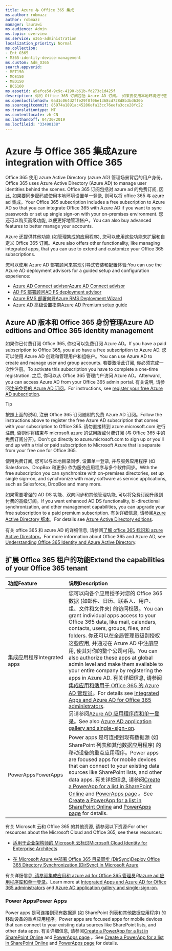 ```yaml
---
title: Azure 与 Office 365 集成
ms.author: robmazz
author: robmazz
manager: laurawi
ms.audience: Admin
ms.topic: overview
ms.service: o365-administration
localization_priority: Normal
ms.collection:
- Ent_O365
- M365-identity-device-management
ms.custom: Adm_O365
search.appverid:
- MET150
- MOE150
- MED150
- BCS160
ms.assetid: a5efce5d-9c9c-4190-b61b-fd273c1d425f
description: 你的 Office 365 订阅包括 Azure AD 订阅。 如果要使用本地环境进行密码同步或单一登录, 请将 Office 365 与 Azure AD 集成。
ms.openlocfilehash: 0ad1c064d2ffe29f0f06e1368cd728d8b3bd630b
ms.sourcegitcommit: 85974a1891ac45286efa13cc76eefa3cce28fc22
ms.translationtype: MT
ms.contentlocale: zh-CN
ms.lasthandoff: 04/30/2019
ms.locfileid: "33490138"
---
```

# <a name="azure-integration-with-office-365"></a><span data-ttu-id="92267-104">Azure 与 Office 365 集成</span><span class="sxs-lookup"><span data-stu-id="92267-104">Azure integration with Office 365</span></span>

<span data-ttu-id="92267-105">Office 365 使用 azure Active Directory (azure AD) 管理场景背后的用户身份。</span><span class="sxs-lookup"><span data-stu-id="92267-105">Office 365 uses Azure Active Directory (Azure AD) to manage user identities behind the scenes.</span></span> <span data-ttu-id="92267-106">Office 365 订阅包括对 azure ad 的免费订阅, 因此, 如果要同步密码或使用本地环境设置单一登录, 则可以将 office 365 与 azure ad 集成。</span><span class="sxs-lookup"><span data-stu-id="92267-106">Your Office 365 subscription includes a free subscription to Azure AD so that you can integrate Office 365 with Azure AD if you want to sync passwords or set up single sign-on with your on-premises environment.</span></span> <span data-ttu-id="92267-107">您还可以购买高级功能, 以便更好地管理帐户。</span><span class="sxs-lookup"><span data-stu-id="92267-107">You can also buy advanced features to better manage your accounts.</span></span>
  
<span data-ttu-id="92267-108">Azure 还提供其他功能 (如管理集成的应用程序), 您可以使用这些功能来扩展和自定义 Office 365 订阅。</span><span class="sxs-lookup"><span data-stu-id="92267-108">Azure also offers other functionality, like managing integrated apps, that you can use to extend and customize your Office 365 subscriptions.</span></span>
  
<span data-ttu-id="92267-109">您可以使用 Azure AD 部署顾问来实现引导式安装和配置体验:</span><span class="sxs-lookup"><span data-stu-id="92267-109">You can use the Azure AD deployment advisors for a guided setup and configuration experience:</span></span>
 - [<span data-ttu-id="92267-110">Azure AD Connect advisor</span><span class="sxs-lookup"><span data-stu-id="92267-110">Azure AD Connect advisor</span></span>](https://aka.ms/aadconnectpwsync)
 - [<span data-ttu-id="92267-111">AD FS 部署顾问</span><span class="sxs-lookup"><span data-stu-id="92267-111">AD FS deployment advisor</span></span>](https://aka.ms/adfsguidance)
 - [<span data-ttu-id="92267-112">Azure RMS 部署向导</span><span class="sxs-lookup"><span data-stu-id="92267-112">Azure RMS Deployment Wizard</span></span>](https://aka.ms/azuremsguidance)
 - [<span data-ttu-id="92267-113">Azure AD 高级设置指南</span><span class="sxs-lookup"><span data-stu-id="92267-113">Azure AD Premium setup guide</span></span>](https://aka.ms/aadpguidance)
  
## <a name="azure-ad-editions-and-office-365-identity-management"></a><span data-ttu-id="92267-114">Azure AD 版本和 Office 365 身份管理</span><span class="sxs-lookup"><span data-stu-id="92267-114">Azure AD editions and Office 365 identity management</span></span>

<span data-ttu-id="92267-115">如果你已付费订阅 Office 365, 你也可以免费订阅 Azure AD。</span><span class="sxs-lookup"><span data-stu-id="92267-115">If you have a paid subscription to Office 365, you also have a free subscription to Azure AD.</span></span> <span data-ttu-id="92267-116">您可以使用 Azure AD 创建和管理用户和组帐户。</span><span class="sxs-lookup"><span data-stu-id="92267-116">You can use Azure AD to create and manage user and group accounts.</span></span> <span data-ttu-id="92267-117">若要激活此订阅, 你必须完成一次性注册。</span><span class="sxs-lookup"><span data-stu-id="92267-117">To activate this subscription you have to complete a one-time registration.</span></span> <span data-ttu-id="92267-118">之后, 你可以从 Office 365 管理门户访问 Azure AD。</span><span class="sxs-lookup"><span data-stu-id="92267-118">Afterward, you can access Azure AD from your Office 365 admin portal.</span></span> <span data-ttu-id="92267-119">有关说明, 请参阅[注册免费的 Azure AD 订阅](https://go.microsoft.com/fwlink/p/?LinkId=617127)。</span><span class="sxs-lookup"><span data-stu-id="92267-119">For instructions, see [register your free Azure AD subscription](https://go.microsoft.com/fwlink/p/?LinkId=617127).</span></span> 
  
> [!TIP]
> <span data-ttu-id="92267-120">按照上面的说明, 注册 Office 365 订阅随附的免费 Azure AD 订阅。</span><span class="sxs-lookup"><span data-stu-id="92267-120">Follow the instructions above to register the free Azure AD subscription that comes with your subscription to Office 365.</span></span> <span data-ttu-id="92267-121">请勿直接转到 azure.microsoft.com 进行注册, 否则你将结束与 microsoft azure 的试用版或付费订阅 (与 Office 365 中的免费订阅分开)。</span><span class="sxs-lookup"><span data-stu-id="92267-121">Don't go directly to azure.microsoft.com to sign up or you'll end up with a trial or paid subscription to Microsoft Azure that is separate from your free one for Office 365.</span></span> 
  
<span data-ttu-id="92267-122">使用免费订阅, 您可以与本地目录同步, 设置单一登录, 并与服务应用程序 (如 Salesforce、DropBox 和更多) 作为服务应用程序与多个软件同步。</span><span class="sxs-lookup"><span data-stu-id="92267-122">With the free subscription you can synchronize with on-premises directories, set up single sign-on, and synchronize with many software as service applications, such as Salesforce, DropBox and many more.</span></span>
  
<span data-ttu-id="92267-123">如果需要增强的 AD DS 功能、双向同步和其他管理功能, 可以将免费订阅升级到付费的高级订阅。</span><span class="sxs-lookup"><span data-stu-id="92267-123">If you want enhanced AD DS functionality, bi-directional synchronization, and other management capabilities, you can upgrade your free subscription to a paid premium subscription.</span></span> <span data-ttu-id="92267-124">有关详细信息, 请参阅[Azure Active Directory 版本](https://docs.microsoft.com/azure/active-directory/fundamentals/active-directory-whatis)。</span><span class="sxs-lookup"><span data-stu-id="92267-124">For details see [Azure Active Directory editions](https://docs.microsoft.com/azure/active-directory/fundamentals/active-directory-whatis).</span></span>
  
<span data-ttu-id="92267-125">有关 office 365 和 azure AD 的详细信息, 请参阅[了解 office 365 标识和 azure Active Directory](https://support.office.com/article/06a189e7-5ec6-4af2-94bf-a22ea225a7a9)。</span><span class="sxs-lookup"><span data-stu-id="92267-125">For more information about Office 365 and Azure AD, see [Understanding Office 365 Identity and Azure Active Directory](https://support.office.com/article/06a189e7-5ec6-4af2-94bf-a22ea225a7a9).</span></span>
  
## <a name="extend-the-capabilities-of-your-office-365-tenant"></a><span data-ttu-id="92267-126">扩展 Office 365 租户的功能</span><span class="sxs-lookup"><span data-stu-id="92267-126">Extend the capabilities of your Office 365 tenant</span></span>

|<span data-ttu-id="92267-127">**功能**</span><span class="sxs-lookup"><span data-stu-id="92267-127">**Feature**</span></span>|<span data-ttu-id="92267-128">**说明**</span><span class="sxs-lookup"><span data-stu-id="92267-128">**Description**</span></span>|
|:-----|:-----|
|<span data-ttu-id="92267-129">集成应用程序</span><span class="sxs-lookup"><span data-stu-id="92267-129">Integrated apps</span></span>  <br/> |<span data-ttu-id="92267-130">您可以向各个应用授予对您的 Office 365 数据 (如邮件、日历、联系人、用户、组、文件和文件夹) 的访问权限。</span><span class="sxs-lookup"><span data-stu-id="92267-130">You can grant individual apps access to your Office 365 data, like mail, calendars, contacts, users, groups, files, and folders.</span></span> <span data-ttu-id="92267-131">你还可以在全局管理员级别授权这些应用, 并通过在 Azure AD 中注册应用, 使其对你的整个公司可用。</span><span class="sxs-lookup"><span data-stu-id="92267-131">You can also authorize these apps at global admin level and make them available to your entire company by registering the apps in Azure AD.</span></span> <span data-ttu-id="92267-132">有关详细信息, 请参阅[集成应用和适用于 Office 365 的 Azure AD 管理员](https://support.office.com/article/cb2250e3-451e-416f-bf4e-363549652c2a)。</span><span class="sxs-lookup"><span data-stu-id="92267-132">For details see [Integrated Apps and Azure AD for Office 365 administrators](https://support.office.com/article/cb2250e3-451e-416f-bf4e-363549652c2a).</span></span>  <br/> <span data-ttu-id="92267-133">另请参阅[Azure AD 应用程序库和单一登录](https://go.microsoft.com/fwlink/p/?LinkId=698604)。</span><span class="sxs-lookup"><span data-stu-id="92267-133">See also [Azure AD application gallery and single-sign-on](https://go.microsoft.com/fwlink/p/?LinkId=698604).</span></span>  <br/> |
|<span data-ttu-id="92267-134">PowerApps</span><span class="sxs-lookup"><span data-stu-id="92267-134">PowerApps</span></span>  <br/> | <span data-ttu-id="92267-135">Power apps 是可连接到现有数据源 (如 SharePoint 列表和其他数据应用程序) 的移动设备的重点应用程序。</span><span class="sxs-lookup"><span data-stu-id="92267-135">Power apps are focused apps for mobile devices that can connect to your existing data sources like SharePoint lists, and other data apps.</span></span> <span data-ttu-id="92267-136">有关详细信息, 请参阅[Create a PowerApp for a list in SharePoint Online](https://support.office.com/article/9338b2d2-67ac-4b81-8e67-97da27e5e9ab) and [PowerApps page](https://powerapps.microsoft.com/) 。</span><span class="sxs-lookup"><span data-stu-id="92267-136">See [Create a PowerApp for a list in SharePoint Online](https://support.office.com/article/9338b2d2-67ac-4b81-8e67-97da27e5e9ab) and [PowerApps page](https://powerapps.microsoft.com/) for details.</span></span>  <br/> |
   
<span data-ttu-id="92267-137">有关 Microsoft 云和 Office 365 的其他资源, 请参阅以下资源:</span><span class="sxs-lookup"><span data-stu-id="92267-137">For other resources about the Microsoft Cloud and Office 365, see these resources:</span></span>
  
- [<span data-ttu-id="92267-138">适用于企业架构师的 Microsoft 云标识</span><span class="sxs-lookup"><span data-stu-id="92267-138">Microsoft Cloud Identity for Enterprise Architects</span></span>](https://go.microsoft.com/fwlink/p/?LinkId=524586)
    
- [<span data-ttu-id="92267-139">在 Microsoft Azure 中部署 Office 365 目录同步 (DirSync)</span><span class="sxs-lookup"><span data-stu-id="92267-139">Deploy Office 365 Directory Synchronization (DirSync) in Microsoft Azure</span></span>](https://go.microsoft.com/fwlink/p/?LinkId=517887)
    

<span data-ttu-id="92267-140">有关详细信息[, 请参阅集成应用和 azure ad for Office 365 管理员](integrated-apps-and-azure-ads.md)和[azure ad 应用程序库和单一登录](https://docs.microsoft.com/azure/active-directory/manage-apps/what-is-single-sign-on)。</span><span class="sxs-lookup"><span data-stu-id="92267-140">Learn more at [Integrated Apps and Azure AD for Office 365 administrators](integrated-apps-and-azure-ads.md) and [Azure AD application gallery and single-sign-on](https://docs.microsoft.com/azure/active-directory/manage-apps/what-is-single-sign-on).</span></span>

### <a name="power-apps"></a><span data-ttu-id="92267-141">Power Apps</span><span class="sxs-lookup"><span data-stu-id="92267-141">Power Apps</span></span>
<span data-ttu-id="92267-142">Power apps 是可连接到现有数据源 (如 SharePoint 列表和其他数据应用程序) 的移动设备的重点应用程序。</span><span class="sxs-lookup"><span data-stu-id="92267-142">Power apps are focused apps for mobile devices that can connect to your existing data sources like SharePoint lists, and other data apps.</span></span> <span data-ttu-id="92267-143">有关详细信息, 请参阅[Create a PowerApp for a list in SharePoint Online](https://support.office.com/article/9338b2d2-67ac-4b81-8e67-97da27e5e9ab) and [PowerApps page](https://powerapps.microsoft.com/) 。</span><span class="sxs-lookup"><span data-stu-id="92267-143">See [Create a PowerApp for a list in SharePoint Online](https://support.office.com/article/9338b2d2-67ac-4b81-8e67-97da27e5e9ab) and [PowerApps page](https://powerapps.microsoft.com/) for details.</span></span>